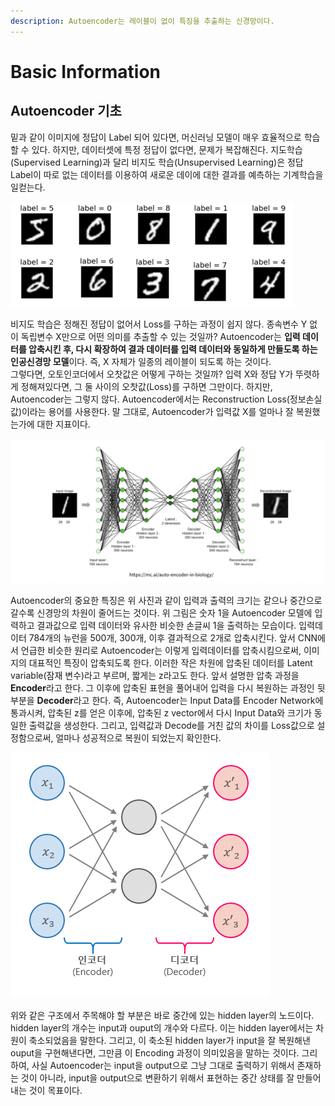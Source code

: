 ```yaml
---
description: Autoencoder는 레이블이 없이 특징을 추출하는 신경망이다.
---
```


# Basic Information

## Autoencoder 기초 

밑과 같이 이미지에 정답이 Label 되어 있다면, 머신러닝 모델이 매우 효율적으로 학습할 수 있다. 하지만, 데이터셋에 특정 정답이 없다면, 문제가 복잡해진다. 지도학습\(Supervised Learning\)과 달리 비지도 학습\(Unsupervised Learning\)은 정답 Label이 따로 없는 데이터를 이용하여 새로운 데이에 대한 결과를 예측하는 기계학습을 일컫는다. 

![](../.gitbook/assets/image%20%288%29.png)

비지도 학습은 정해진 정답이 없어서 Loss를 구하는 과정이 쉽지 않다. 종속변수 Y 없이 독립변수 X만으로 어떤 의미를 추출할 수 있는 것일까? Autoencoder는 **입력 데이터를 압축시킨 후, 다시 확장하여 결과 데이터를 입력 데이터와 동일하게 만들도록 하는 인공신경망 모델**이다. 즉, X 자체가 일종의 레이블이 되도록 하는 것이다.  
그렇다면, 오토인코더에서 오찻값은 어떻게 구하는 것일까? 입력 X와 정답 Y가 뚜렷하게 정해져있다면, 그 둘 사이의 오찻값\(Loss\)를 구하면 그만이다. 하지만, Autoencoder는 그렇지 않다.  Autoencoder에서는 Reconstruction Loss\(정보손실값\)이라는 용어를 사용한다. 말 그대로, Autoencoder가 입력값 X를 얼마나 잘 복원했는가에 대한 지표이다. 

![](../.gitbook/assets/2021-06-30-8.27.58.png)

Autoencoder의 중요한 특징은 위 사진과 같이 입력과 출력의 크기는 같으나 중간으로 갈수록 신경망의 차원이 줄어드는 것이다. 위 그림은 숫자 1을 Autoencoder 모델에 입력하고 결과값으로 입력 데이터와 유사한 비슷한 손글씨 1을 출력하는 모습이다. 입력데이터 784개의 뉴런을 500개, 300개, 이후 결과적으로 2개로 압축시킨다. 앞서 CNN에서 언급한 비슷한 원리로 Autoencoder는 이렇게 입력데이터를 압축시킴으로써, 이미지의 대표적인 특징이 압축되도록 한다. 이러한 작은 차원에 압축된 데이터를 Latent variable\(잠재 변수\)라고 부르며, 짧게는 z라고도 한다. 앞서 설명한 압축 과정을 **Encoder**라고 한다. 그 이후에 압축된 표현을 풀어내어 입력을 다시 복원하는 과정인 뒷부분을 **Decoder**라고 한다. 즉, Autoencoder는 Input Data를 Encoder Network에 통과시켜, 압축된 z를 얻은 이후에, 압축된 z vector에서 다시 Input Data와 크기가 동일한 출력값을 생성한다. 그리고, 입력값과 Decode를 거친 값의 차이를 Loss값으로 설정함으로써, 얼마나 성공적으로 복원이 되었는지 확인한다.  

![](../.gitbook/assets/image%20%2822%29.png)

위와 같은 구조에서 주목해야 할 부분은 바로 중간에 있는 hidden layer의 노드이다. hidden layer의 개수는 input과 ouput의 개수와 다르다. 이는 hidden layer에서는 차원이 축소되었음을 말한다. 그리고, 이 축소된 hidden layer가 input을 잘 복원해낸 ouput을 구현해낸다면, 그만큼 이 Encoding 과정이 의미있음을 말하는 것이다. 그리하여, 사실 Autoencoder는  input을 output으로 그냥 그대로 출력하기 위해서 존재하는 것이 아니라, input을 output으로 변환하기 위해서 표현하는 중간 상태를 잘 만들어내는 것이 목표이다. 

